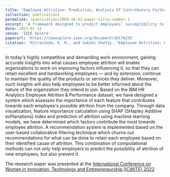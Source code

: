 ```yaml
---
title: "Employee Attrition: Prediction, Analysis Of Contributory Factors And Recommendations For Employee Retention"
collection: publications
permalink: /publication/2009-10-01-paper-title-number-1
excerpt: 'A framework designed to predict employees’ susceptibility to attrition and provide employers with recommendations to prevent attrition'
date: 2023-07-14
venue: 'IEEE Xplore'
paperurl: 'https://ieeexplore.ieee.org/document/10176235'
citation: 'Mitravinda, K. M., and Sakshi Shetty. "Employee Attrition: Prediction, Analysis Of Contributory Factors And Recommendations For Employee Retention" <i> 2022 IEEE International Conference for Women in Innovation, Technology & Entrepreneurship (ICWITE).</i> IEEE, 2022.'
---
```

In today's highly competitive and demanding work environment, gaining accurate insights into what causes employee attrition will enable organizations to work on improving factors influencing it, so that they can retain excellent and hardworking employees — and by extension, continue to maintain the quality of the products or services they deliver. Moreover, such insights will also help employees to be better informed about the nature of the organization they intend to join. Based on the IBM HR Analytics Employee Attrition & Performance dataset, we have designed a system which assesses the importance of each feature that contributes towards each employee's possible attrition from the company. Through data visualization, feature importance calculation using SHAP (SHapley Additive exPlanations) index and prediction of attrition using machine learning models, we have determined which factors contribute the most towards employee attrition. A recommendation system is implemented based on the user-based collaborative filtering technique which churns out recommendations for what can be done to retain each employee based on their identified cause of attrition. This combination of computational methods can not only help employers to predict the possibility of attrition of new employees, but also prevent it.

The research paper was presented at the [International Conference on Women in Innovation, Technology and Entrepreneurship (ICWITE) 2022](https://drive.google.com/file/d/1BkHSyA8cK1Cb_ETY02Z9ajd3yrhIyFI6/view?usp=sharing)
